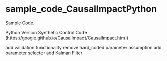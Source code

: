 # sample_code_CausalImpactPython

Sample Code.

Python Version Synthetic Control Code (https://google.github.io/CausalImpact/CausalImpact.html)

add validation functionality
remove hard_coded parameter assumption 
add parameter selector
add Kalman Filter
